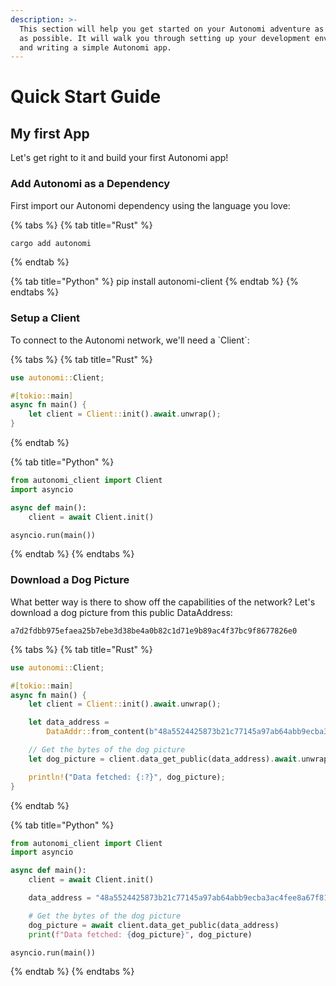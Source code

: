 ```yaml
---
description: >-
  This section will help you get started on your Autonomi adventure as quickly
  as possible. It will walk you through setting up your development environment
  and writing a simple Autonomi app.
---
```


# Quick Start Guide

## My first App

Let's get right to it and build your first Autonomi app!

### Add Autonomi as a Dependency

First import our Autonomi dependency using the language you love:

{% tabs %}
{% tab title="Rust" %}
```rust
cargo add autonomi
```
{% endtab %}

{% tab title="Python" %}
pip install autonomi-client
{% endtab %}
{% endtabs %}

### Setup a Client

To connect to the Autonomi network, we'll need a \`Client\`:

{% tabs %}
{% tab title="Rust" %}
```rust
use autonomi::Client;

#[tokio::main]
async fn main() {
    let client = Client::init().await.unwrap();
}
```
{% endtab %}

{% tab title="Python" %}
```python
from autonomi_client import Client
import asyncio

async def main():
    client = await Client.init()

asyncio.run(main())
```
{% endtab %}
{% endtabs %}

### Download a Dog Picture

What better way is there to show off the capabilities of the network? Let's download a dog picture from this public DataAddress:

```
a7d2fdbb975efaea25b7ebe3d38be4a0b82c1d71e9b89ac4f37bc9f8677826e0
```

{% tabs %}
{% tab title="Rust" %}
```rust
use autonomi::Client;

#[tokio::main]
async fn main() {
    let client = Client::init().await.unwrap();

    let data_address =
        DataAddr::from_content(b"48a5524425873b21c77145a97ab64abb9ecba3ac4fee8a67f81272a5dcd912a1");

    // Get the bytes of the dog picture
    let dog_picture = client.data_get_public(data_address).await.unwrap();

    println!("Data fetched: {:?}", dog_picture);
}
```
{% endtab %}

{% tab title="Python" %}
```python
from autonomi_client import Client
import asyncio

async def main():
    client = await Client.init()

    data_address = "48a5524425873b21c77145a97ab64abb9ecba3ac4fee8a67f81272a5dcd912a1"

    # Get the bytes of the dog picture
    dog_picture = await client.data_get_public(data_address)
    print(f"Data fetched: {dog_picture}", dog_picture)

asyncio.run(main())
```
{% endtab %}
{% endtabs %}
